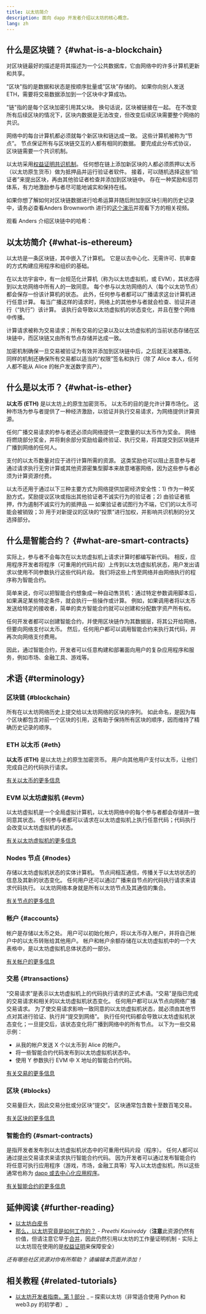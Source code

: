 ```yaml
---
title: 以太坊简介
description: 面向 dapp 开发者介绍以太坊的核心概念。
lang: zh
---
```


## 什么是区块链？ {#what-is-a-blockchain}

对区块链最好的描述是将其描述为一个公共数据库，它由网络中的许多计算机更新和共享。

"区块"指的是数据和状态是按顺序批量或"区块"存储的。 如果你向别人发送 ETH，需要将交易数据添加到一个区块中才算成功。

"链"指的是每个区块加密引用其父块。 换句话说，区块被链接在一起。 在不改变所有后续区块的情况下，区块内数据是无法改变，但改变后续区块需要整个网络的共识。

网络中的每台计算机都必须就每个新区块和链达成一致。 这些计算机被称为“节点”。 节点保证所有与区块链交互的人都有相同的数据。 要完成此分布式协议，区块链需要一个共识机制。

以太坊采用[权益证明共识机制](/developers/docs/consensus-mechanisms/pos/)。 任何想在链上添加新区块的人都必须质押以太币（以太坊原生货币）做为抵押品并运行验证者软件。 接着，可以随机选择这些“验证者”来提出区块，再由其他验证者检查并添加到区块链中。 存在一种奖励和惩罚体系，有力地激励参与者尽可能地诚实和保持在线。

如果你想了解如何对区块链数据进行哈希运算并随后附加到区块引用的历史记录中，请务必查看Anders Brownworth 进行的[这个演示](https://andersbrownworth.com/blockchain/blockchain)并观看下方的相关视频。

观看 Anders 介绍区块链中的哈希：

<YouTube id="_160oMzblY8" />

## 以太坊简介 {#what-is-ethereum}

以太坊是一条区块链，其中嵌入了计算机。 它是以去中心化、无需许可、抗审查的方式构建应用程序和组织的基础。

在以太坊宇宙中，有一台规范化计算机（称为以太坊虚拟机，或 EVM），其状态得到以太坊网络中所有人的一致同意。 每个参与以太坊网络的人（每个以太坊节点）都会保存一份该计算机的状态。 此外，任何参与者都可以广播请求这台计算机进行任意计算。 每当广播这样的请求时，网络上的其他参与者就会检查、验证并进行（“执行”）该计算。 该执行会导致以太坊虚拟机的状态变化，并且在整个网络中传播。

计算请求被称为交易请求；所有交易的记录以及以太坊虚拟机的当前状态存储在区块链中，而区块链又由所有节点存储并达成一致。

加密机制确保一旦交易被验证为有效并添加到区块链中后，之后就无法被篡改。 同样的机制还确保所有交易都以适当的“权限”签名和执行（除了 Alice 本人，任何人都不能从 Alice 的帐户发送数字资产）。

## 什么是以太币？ {#what-is-ether}

**以太币 (ETH)** 是以太坊上的原生加密货币。 以太币的目的是允许计算市场化。 这种市场为参与者提供了一种经济激励，以验证并执行交易请求，为网络提供计算资源。

任何广播交易请求的参与者还必须向网络提供一定数量的以太币作为奖金。 网络将燃烧部分奖金，并将剩余部分奖励给最终验证、执行交易，将其提交到区块链并广播到网络的任何人。

支付的以太币数量对应于进行计算所需的资源。 这类奖励也可以阻止恶意参与者通过请求执行无穷计算或其他资源密集型脚本来故意堵塞网络，因为这些参与者必须为计算资源付费。

以太币还用于通过以下三种主要方式为网络提供加密经济安全性：1) 作为一种奖励方式，奖励提议区块或指出其他验证者不诚实行为的验证者；2) 由验证者抵押，作为遏制不诚实行为的抵押品 — 如果验证者试图行为不端，它们的以太币可能会被销毁；3) 用于对新提议的区块的“投票”进行加权，并影响共识机制的分叉选择部分。

## 什么是智能合约？ {#what-are-smart-contracts}

实际上，参与者不会每次在以太坊虚拟机上请求计算时都编写新代码。 相反，应用程序开发者将程序（可重用的代码片段）上传到以太坊虚拟机状态，用户发出请求以使用不同参数执行这些代码片段。 我们将这些上传至网络并由网络执行的程序称为智能合约。

简单来说，你可以把智能合约想象成一种自动售货机：通过特定参数调用脚本后，如果满足某些特定条件，就会执行一些操作或计算。 例如，如果调用者将以太币发送给特定的接收者，简单的卖方智能合约就可以创建和分配数字资产所有权。

任何开发者都可以创建智能合约，并使用区块链作为其数据层，将其公开给网络，但要向网络支付以太币。 然后，任何用户都可以调用智能合约来执行其代码，并再次向网络支付费用。

因此，通过智能合约，开发者可以任意构建和部署面向用户的复杂应用程序和服务，例如市场、金融工具、游戏等。

## 术语 {#terminology}

### 区块链 {#blockchain}

所有在以太坊网络历史上提交给以太坊网络的区块的序列。 如此命名，是因为每个区块都包含对前一个区块的引用，这有助于保持所有区块的顺序，因而维持了精确历史记录的顺序。

### ETH 以太币 {#eth}

**以太币 (ETH)** 是以太坊上的原生加密货币。 用户向其他用户支付以太币，让他们完成自己的代码执行请求。

[有关以太币的更多信息](/developers/docs/intro-to-ether/)

### EVM 以太坊虚拟机 {#evm}

以太坊虚拟机是一个全局虚拟计算机，以太坊网络中的每个参与者都会存储并一致同意其状态。 任何参与者都可以请求在以太坊虚拟机上执行任意代码；代码执行会改变以太坊虚拟机的状态。

[有关以太坊虚拟机的更多信息](/developers/docs/evm/)

### Nodes 节点 {#nodes}

存储以太坊虚拟机状态的实体计算机。 节点间相互通信，传播关于以太坊状态的信息及其新的状态变化。 任何用户还可以通过广播来自节点的代码执行请求来请求代码执行。 以太坊网络本身就是所有以太坊节点及其通信的集合。

[有关节点的更多信息](/developers/docs/nodes-and-clients/)

### 帐户 {#accounts}

帐户是存储以太币之处。 用户可以初始化帐户，将以太币存入帐户，并将自己帐户中的以太币转账给其他用户。 帐户和帐户余额存储在以太坊虚拟机中的一个大表格中，是以太坊虚拟机总体状态的一部分。

[有关帐户的更多信息](/developers/docs/accounts/)

### 交易 {#transactions}

“交易请求”是表示以太坊虚拟机上的代码执行请求的正式术语。“交易”是指已完成的交易请求和相关的以太坊虚拟机状态变化。 任何用户都可以从节点向网络广播交易请求。 为了使交易请求影响一致同意的以太坊虚拟机状态，就必须由其他节点对其进行验证、执行并“提交到网络”。 执行任何代码都会导致以太坊虚拟机状态变化；一旦提交后，该状态变化将广播到网络中的所有节点。 以下为一些交易示例：

- 从我的帐户发送 X 个以太币到 Alice 的帐户。
- 将一些智能合约代码发布到以太坊虚拟机状态中。
- 使用 Y 参数执行 EVM 中 X 地址的智能合约代码。

[有关交易的更多信息](/developers/docs/transactions/)

### 区块 {#blocks}

交易量巨大，因此交易分批或分区块“提交”。 区块通常包含数十至数百笔交易。

[有关区块的更多信息](/developers/docs/blocks/)

### 智能合约 {#smart-contracts}

是指开发者发布到以太坊虚拟机状态中的可重用代码片段（程序）。 任何人都可以通过提出交易请求来请求执行智能合约代码。 因为开发者可以通过发布智能合约将任意可执行应用程序（游戏，市场，金融工具等）写入以太坊虚拟机，所以这些通常也称为 [dapp 或去中心化应用程序](/developers/docs/dapps/)。

[有关智能合约的更多信息](/developers/docs/smart-contracts/)

## 延伸阅读 {#further-reading}

- [以太坊白皮书](/whitepaper/)
- [那么，以太坊究竟是如何工作的？](https://medium.com/@preethikasireddy/how-does-ethereum-work-anyway-22d1df506369) - _Preethi Kasireddy_（**注意**此资源仍然有价值，但请注意它早于[合并](/roadmap/merge)，因此仍然引用以太坊的工作量证明机制 - 实际上以太坊现在使用的是[权益证明](/developers/docs/consensus-mechanisms/pos)来保障安全）

_还有哪些社区资源对你有所帮助？ 请编辑本页面并添加！_

## 相关教程 {#related-tutorials}

- [以太坊开发者指南，第 1 部分](/developers/tutorials/a-developers-guide-to-ethereum-part-one/) _ – 探索以太坊（非常适合使用 Python 和 web3.py 的初学者）_
